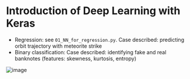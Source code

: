 # Introduction of Deep Learning with Keras

* Regression: see `01_NN_for_regression.py`. Case described: predicting orbit trajectory with meteorite strike
* Binary classification: Case described: identifying fake and real banknotes (features: skewness, kurtosis, entropy)

![image](https://user-images.githubusercontent.com/51282928/92123674-19ab1880-ee27-11ea-9a60-48564cacc828.png)
